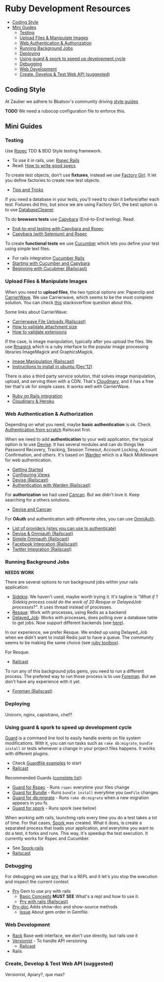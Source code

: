 # Ruby Development Resources

- [Coding Style](#coding-style)
- [Mini Guides](#mini-guides)
	- [Testing](#testing)
	- [Upload Files & Manipulate Images](#upload-files-&-manipulate-images)
	- [Web Authentication & Authorization](#web-authentication-&-authorization)
	- [Running Background Jobs](#running-background-jobs)
	- [Deploying](#deploying)
	- [Using guard & spork to speed up development cycle](#using-guard-&-spork-to-speed-up-development-cycle)
	- [Debugging](#debugging)
	- [Web Development](#web-development)
	- [Create, Develop & Test Web API (suggested)](#create-develop-&-test-web-api-suggested)

## Coding Style

At Zauber we adhere to Bbatsov's community driving [style guides](https://github.com/bbatsov/ruby-style-guide)

**TODO** We need a rubocop configuration file to enforce this.

## Mini Guides

### Testing

Use [Rspec](http://rspec.info/) TDD & BDD Style testing framework.

  * To use it in rails, use: [Rspec Rails](https://github.com/rspec/rspec-rails)
  * Read: [How to write good specs](http://betterspecs.org/)

To create test objects, don't use **fixtures**, instead we use [Factory Girl](https://github.com/thoughtbot/factory_girl). It let you define factories to create new test objects.

  * [Tips and Tricks](http://arjanvandergaag.nl/blog/factory_girl_tips.html)

If you need a database in your tests, you'll need to clean it before/after each test. Fixtures did this, but since we are using Factory Girl, the best option is to use [DatabaseCleaner](https://github.com/bmabey/database_cleaner).

To do **browsers tests** use [Capybara](https://github.com/jnicklas/capybara) (End-to-End testing). Read:

  * [End-to-end testing with Capybara and Rspec](http://robots.thoughtbot.com/rspec-integration-tests-with-capybara)
  * [Capybara (with Selenium) and Rspec](http://www.opinionatedprogrammer.com/2011/02/capybara-and-selenium-with-rspec-and-rails-3/)

To create **functional tests** we use [Cucumber](http://cukes.info/) which lets you define your test using simple text files.

  * For rails integration [Cucumber Rails](https://github.com/cucumber/cucumber-rails)
  * [Starting with Cucumber and Capybara](http://loudcoding.com/posts/quick-tutorial-starting-with-cucumber-and-capybara-bdd-on-rails-project/)
  * [Beginning with Cucubmer (Railscast)](http://railscasts.com/episodes/155-beginning-with-cucumber)

### Upload Files & Manipulate Images

When you need to **upload files**, the two typical options are: Paperclip and [CarrierWave](https://github.com/carrierwaveuploader/carrierwave). We use Carrierwave, which seems to be the most complete solution. You can check [this](http://stackoverflow.com/questions/14028017/heading-into-2013-should-i-go-with-dragonfly-or-paperclip-or-carrierwave) stackoverflow question about this.

Some links about CarrierWave:

  * [Carrierwave File Uploads (Railscast)](http://railscasts.com/episodes/253-carrierwave-file-uploads)
  * [How to validate attachment size](https://github.com/carrierwaveuploader/carrierwave/wiki/How-to%3A-Validate-attachment-file-size)
  * [How to validate extensions](https://github.com/carrierwaveuploader/carrierwave#securing-uploads)


If the case, is image manipulation, typically after you upload the files. We use [Rmagick](https://github.com/rmagick/rmagick) which is a ruby interface to the popular image processing libraries ImageMagick and GraphicsMagick.

  - [Image Manipulation (Railscast)](http://railscasts.com/episodes/374-image-manipulation)
  - [Instructions to install in ubuntu (Dec'12)](http://blog.evnpr.com/2012/12/install-rmagick-in-ubuntu-1204.html)

There is also a third party service solution, that solves image manipulation, upload, and serving them with a CDN. That's [Cloudinary](https://github.com/cloudinary/cloudinary_gem), and it has a free tier that's ok for simple cases.
It works well with CarrierWave.

  - [Ruby on Rails integration](http://cloudinary.com/documentation/rails_integration)
  - [Cloudinary & Heroku](https://devcenter.heroku.com/articles/cloudinary)

### Web Authentication & Authorization

Depending on what you need, maybe **basic authentication** is ok. Check [Authentication from scratch](http://railscasts.com/episodes/250-authentication-from-scratch-revised?autoplay=true) Railscast first.

When we need to add **authentication** to your web application, the typical option is to use [Devise](https://github.com/plataformatec/devise). It has several modules and can do things like Password Recovery, Tracking, Session Timeout, Account Locking, Account Confirmation, and others. It's based on [Warden](https://github.com/hassox/warden) which is a Rack Middleware for web authentication.

  - [Getting Started](https://github.com/plataformatec/devise#getting-started)
  - [Configuring Views](https://github.com/plataformatec/devise#configuring-views)
  - [Devise (Railscast)](http://railscasts.com/episodes/209-devise-revised)
  - [Authentication with Warden (Railscast)](http://railscasts.com/episodes/305-authentication-with-warden)

For **authorization** we had used [Cancan](https://github.com/ryanb/cancan). But we didn't love it. Keep searching for a others solutions.

  - [Devise and Cancan](http://www.tonyamoyal.com/2010/07/28/rails-authentication-with-devise-and-cancan-customizing-devise-controllers/)

For **OAuth** and authentication with differente sites, you can use [OmniAuth](https://github.com/intridea/omniauth).

  - [List of providers (sites you can use to authenticate)](https://github.com/intridea/omniauth/wiki/List-of-Strategies)
  - [Devise & Omniauth (Railscast)](http://railscasts.com/episodes/235-devise-and-omniauth-revised)
  - [Simple Omniauth (Railscast)](http://railscasts.com/episodes/241-simple-omniauth-revised)
  - [Facebook Integration (Railscast)](http://railscasts.com/episodes/360-facebook-authentication)
  - [Twitter Integration (Railscast)](http://railscasts.com/episodes/359-twitter-integration)

### Running Background Jobs

**NEEDS WORK**

There are several options to run background jobs within your rails application:

  - [Sidekiq](http://mperham.github.io/sidekiq/): We haven't used, maybe worth trying it. It's tagline is *"What if 1 Sidekiq process could do the work of 20 Resque or DelayedJob processes?"*. It uses thread instead of processes.
  - [Resque](https://github.com/resque/resque): Work with processes, using Redis as a backend
  - [Delayed_Job](https://github.com/collectiveidea/delayed_job): Works with processes, does polling over a database table to get jobs. Now support different backends (see [here](https://github.com/collectiveidea/delayed_job/wiki/Backends)).

In our experience, we prefer Resque. We ended up using Delayed_Job when we didn't want to install Redis just to have a queue. The community seems to be making the same choice (see [ruby toolbox](https://www.ruby-toolbox.com/categories/Background_Jobs)).

For Resque:
  - [Railcast](http://railscasts.com/episodes/271-resque)


To run any of this background jobs gems, you need to run a different process. The prefered way to run those process is to use [Foreman](https://github.com/ddollar/foreman). But we don't have any experience with it yet.

  - [Foreman (Railscast)](http://railscasts.com/episodes/281-foreman)

### Deploying

Unicorn, nginx, capistrano, chef?

### Using guard & spork to speed up development cycle

[Guard](https://github.com/guard/guard) is a command line tool to easily handle events on file system modifications. With it, you can run tasks such as `rake db:migrate`, `bundle install` or tests whenever a change in your project files happens. It works with different plugins.

  - Check [Guardfile examples](https://github.com/guard/guard/wiki/Guardfile-examples) to start
  - [Railcast](http://railscasts.com/episodes/264-guard)

Recommended Guards ([complete list](https://github.com/guard/guard/wiki/List-of-available-Guards)):
  - [Guard for Rspec](https://github.com/guard/guard-rspec) -  Runs `rspec` everytime your files change
  - [Guard for Bundle](https://github.com/guard/guard-bundler) - Runs `bundle install` everytime you `GemFile` changes
  - [Guard for db:migrate](https://github.com/guard/guard-migrate ) - Runs `rake db:migrate` when a new migration appears in you fs.
  - [Guard for spork](https://github.com/guard/guard-spork) - Runs spork (see below)

When working with rails, launching rails every time you do a test takes a lot of time. For that cases, [Spork ](https://github.com/sporkrb/spork) was created. What it does, is create a separated process that loads your application, and everytime you want to do a test, it forks and runs. This way, it's speedup the test execution. It currently works for Rspec and Cucumber.

  - See [Spork-rails](https://github.com/sporkrb/spork-rails#spork-rails)
  - [Railscast](http://railscasts.com/episodes/285-spork)

### Debugging

For debugging we use [pry](http://pryrepl.org/), that is a REPL and it let's you stop the execution and inspect the current context

* [Pry](https://github.com/rweng/pry-rails) Gem to use pry with rails
  - [Basic Concepts](http://vimeo.com/26391171) **MUST SEE** What's a repl and how to use it.
  - [Pry with rails (Railscast)](http://railscasts.com/episodes/280-pry-with-rails)
* [Pry-doc](https://github.com/pry/pry-doc) Adds show-doc and show-source methods
  - [Issue](https://github.com/banister/pry-doc/issues/3) About gem order in Gemfile.

### Web Development

  * [Rack](http://rack.github.io/) Base web interface, we don't use directly, but rails use it
  * [Versionist](https://github.com/bploetz/versionist) - To handle API versioning
    - [Railcast](http://railscasts.com/episodes/350-rest-api-versioning)
  * Rails

### Create, Develop & Test Web API (suggested)

Versionist, Apiary?, que mas?
